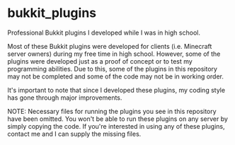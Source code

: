 # bukkit_plugins
Professional Bukkit plugins I developed while I was in high school.

Most of these Bukkit plugins were developed for clients (i.e. Minecraft server
owners) during my free time in high school. However, some of the plugins were
developed just as a proof of concept or to test my programming abilities. Due
to this, some of the plugins in this repository may not be completed and some
of the code may not be in working order.

It's important to note that since I developed these plugins, my coding style
has gone through major improvements.

NOTE: Necessary files for running the plugins you see in this repository have
been omitted. You won't be able to run these plugins on any server by simply
copying the code. If you're interested in using any of these plugins,
contact me and I can supply the missing files.
